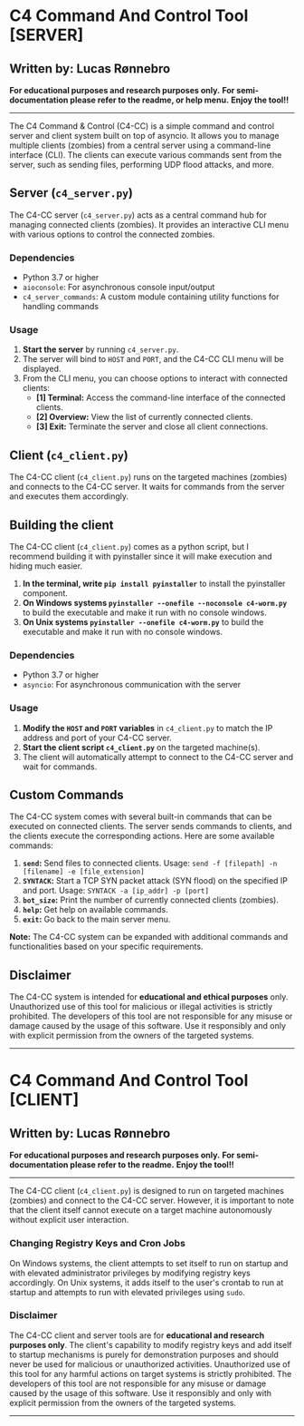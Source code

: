 # C4 Command And Control Tool [SERVER]
## Written by: Lucas Rønnebro

**For educational purposes and research purposes only.**
**For semi-documentation please refer to the readme, or help menu.**
**Enjoy the tool!!**

---

The C4 Command & Control (C4-CC) is a simple command and control server and client system built on top of asyncio. It allows you to manage multiple clients (zombies) from a central server using a command-line interface (CLI). The clients can execute various commands sent from the server, such as sending files, performing UDP flood attacks, and more.

## Server (`c4_server.py`)
The C4-CC server (`c4_server.py`) acts as a central command hub for managing connected clients (zombies). It provides an interactive CLI menu with various options to control the connected zombies.

### Dependencies
- Python 3.7 or higher
- `aioconsole`: For asynchronous console input/output
- `c4_server_commands`: A custom module containing utility functions for handling commands

### Usage
1. **Start the server** by running `c4_server.py`.
2. The server will bind to `HOST` and `PORT`, and the C4-CC CLI menu will be displayed.
3. From the CLI menu, you can choose options to interact with connected clients:
   - **[1] Terminal:** Access the command-line interface of the connected clients.
   - **[2] Overview:** View the list of currently connected clients.
   - **[3] Exit:** Terminate the server and close all client connections.

## Client (`c4_client.py`)
The C4-CC client (`c4_client.py`) runs on the targeted machines (zombies) and connects to the C4-CC server. It waits for commands from the server and executes them accordingly.

## Building the client
The C4-CC client (`c4_client.py`) comes as a python script, but I recommend building it with pyinstaller since it will make execution and hiding much easier.

1. **In the terminal, write `pip install pyinstaller`** to install the pyinstaller component.
2. **On Windows systems `pyinstaller --onefile --noconsole c4-worm.py`** to build the executable and make it run with no console windows.
3. **On Unix systems `pyinstaller --onefile c4-worm.py`** to build the executable and make it run with no console windows.

### Dependencies
- Python 3.7 or higher
- `asyncio`: For asynchronous communication with the server

### Usage
1. **Modify the `HOST` and `PORT` variables** in `c4_client.py` to match the IP address and port of your C4-CC server.
2. **Start the client script `c4_client.py`** on the targeted machine(s).
3. The client will automatically attempt to connect to the C4-CC server and wait for commands.

## Custom Commands
The C4-CC system comes with several built-in commands that can be executed on connected clients. The server sends commands to clients, and the clients execute the corresponding actions. Here are some available commands:

1. **`send`:** Send files to connected clients. Usage: `send -f [filepath] -n [filename] -e [file_extension]`
2. **`SYNTACK`:** Start a TCP SYN packet attack (SYN flood) on the specified IP and port. Usage: `SYNTACK -a [ip_addr] -p [port]`
3. **`bot_size`:** Print the number of currently connected clients (zombies).
4. **`help`:** Get help on available commands.
5. **`exit`:** Go back to the main server menu.

**Note:** The C4-CC system can be expanded with additional commands and functionalities based on your specific requirements.

## Disclaimer
The C4-CC system is intended for **educational and ethical purposes** only. Unauthorized use of this tool for malicious or illegal activities is strictly prohibited. The developers of this tool are not responsible for any misuse or damage caused by the usage of this software. Use it responsibly and only with explicit permission from the owners of the targeted systems.

---

# C4 Command And Control Tool [CLIENT]
## Written by: Lucas Rønnebro

**For educational purposes and research purposes only.**
**For semi-documentation please refer to the readme.**
**Enjoy the tool!!**

---

The C4-CC client (`c4_client.py`) is designed to run on targeted machines (zombies) and connect to the C4-CC server. However, it is important to note that the client itself cannot execute on a target machine autonomously without explicit user interaction.

### Changing Registry Keys and Cron Jobs
On Windows systems, the client attempts to set itself to run on startup and with elevated administrator privileges by modifying registry keys accordingly. On Unix systems, it adds itself to the user's crontab to run at startup and attempts to run with elevated privileges using `sudo`.

### Disclaimer
The C4-CC client and server tools are for **educational and research purposes only**. The client's capability to modify registry keys and add itself to startup mechanisms is purely for demonstration purposes and should never be used for malicious or unauthorized activities. Unauthorized use of this tool for any harmful actions on target systems is strictly prohibited. The developers of this tool are not responsible for any misuse or damage caused by the usage of this software. Use it responsibly and only with explicit permission from the owners of the targeted systems.

---